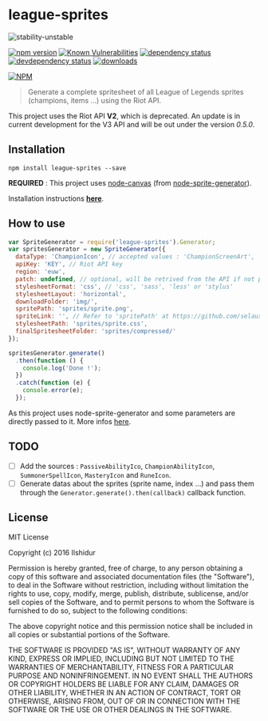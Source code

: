 # league-sprites

![stability-unstable](https://img.shields.io/badge/stability-unstable-yellow.svg)

[![npm version][version-badge]][version-url]
[![Known Vulnerabilities][vulnerabilities-badge]][vulnerabilities-url]
[![dependency status][dependency-badge]][dependency-url]
[![devdependency status][devdependency-badge]][devdependency-url]
[![downloads][downloads-badge]][downloads-url]

[![NPM][npm-stats-badge]][npm-stats-url]

> Generate a complete spritesheet of all League of Legends sprites (champions, items ...) using the Riot API.

This project uses the Riot API **V2**, which is deprecated. An update is in current development for the V3 API and will be out under the version _0.5.0_.

## Installation

`npm install league-sprites --save`

**REQUIRED** : This project uses [node-canvas](https://github.com/Automattic/node-canvas) (from [node-sprite-generator](https://github.com/selaux/node-sprite-generator)).

Installation instructions [**here**](https://github.com/Automattic/node-canvas/wiki/_pages).

## How to use

```javascript
var SpriteGenerator = require('league-sprites').Generator;
var spritesGenerator = new SpriteGenerator({
  dataType: 'ChampionIcon', // accepted values : 'ChampionScreenArt', 'ChampionIcon' and 'ItemIcon'
  apiKey: 'KEY', // Riot API key
  region: 'euw',
  patch: undefined, // optional, will be retrived from the API if not provided
  stylesheetFormat: 'css', // 'css', 'sass', 'less' or 'stylus'
  stylesheetLayout: 'horizontal',
  downloadFolder: 'img/',
  spritePath: 'sprites/sprite.png',
  spriteLink: '', // Refer to 'spritePath' at https://github.com/selaux/node-sprite-generator#optionsstylesheetoptions
  stylesheetPath: 'sprites/sprite.css',
  finalSpritesheetFolder: 'sprites/compressed/'
});

spritesGenerator.generate()
  .then(function () {
    console.log('Done !');
  })
  .catch(function (e) {
    console.error(e);
  });
```

As this project uses node-sprite-generator and some parameters are directly passed to it. More infos [here](https://github.com/selaux/node-sprite-generator#options).

## TODO

- [ ] Add the sources : `PassiveAbilityIco`, `ChampionAbilityIcon`, `SummonerSpellIcon`, `MasteryIcon` and `RuneIcon`.
- [ ] Generate datas about the sprites (sprite name, index ...) and pass them through the `Generator.generate().then(callback)` callback function.

## License

MIT License

Copyright (c) 2016 Ilshidur

Permission is hereby granted, free of charge, to any person obtaining a copy
of this software and associated documentation files (the "Software"), to deal
in the Software without restriction, including without limitation the rights
to use, copy, modify, merge, publish, distribute, sublicense, and/or sell
copies of the Software, and to permit persons to whom the Software is
furnished to do so, subject to the following conditions:

The above copyright notice and this permission notice shall be included in all
copies or substantial portions of the Software.

THE SOFTWARE IS PROVIDED "AS IS", WITHOUT WARRANTY OF ANY KIND, EXPRESS OR
IMPLIED, INCLUDING BUT NOT LIMITED TO THE WARRANTIES OF MERCHANTABILITY,
FITNESS FOR A PARTICULAR PURPOSE AND NONINFRINGEMENT. IN NO EVENT SHALL THE
AUTHORS OR COPYRIGHT HOLDERS BE LIABLE FOR ANY CLAIM, DAMAGES OR OTHER
LIABILITY, WHETHER IN AN ACTION OF CONTRACT, TORT OR OTHERWISE, ARISING FROM,
OUT OF OR IN CONNECTION WITH THE SOFTWARE OR THE USE OR OTHER DEALINGS IN THE
SOFTWARE.

[version-badge]: https://img.shields.io/npm/v/league-sprites.svg
[version-url]: https://www.npmjs.com/package/league-sprites
[vulnerabilities-badge]: https://snyk.io/test/npm/league-sprites/badge.svg
[vulnerabilities-url]: https://snyk.io/test/npm/league-sprites
[dependency-badge]: https://david-dm.org/ilshidur/league-sprites.svg
[dependency-url]: https://david-dm.org/ilshidur/league-sprites
[devdependency-badge]: https://david-dm.org/ilshidur/league-sprites/dev-status.svg
[devdependency-url]: https://david-dm.org/ilshidur/league-sprites#info=devDependencies
[downloads-badge]: https://img.shields.io/npm/dt/league-sprites.svg
[downloads-url]: https://www.npmjs.com/package/league-sprites
[npm-stats-badge]: https://nodei.co/npm/league-sprites.png?downloads=true&downloadRank=true
[npm-stats-url]: https://nodei.co/npm/league-sprites
